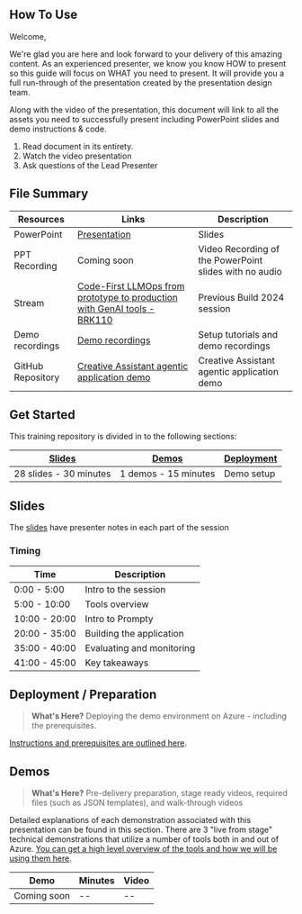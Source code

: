 ## How To Use

Welcome,

We're glad you are here and look forward to your delivery of this amazing content. As an experienced presenter, we know you know HOW to present so this guide will focus on WHAT you need to present. It will provide you a full run-through of the presentation created by the presentation design team. 

Along with the video of the presentation, this document will link to all the assets you need to successfully present including PowerPoint slides and demo instructions &
code.

1.  Read document in its entirety.
2.  Watch the video presentation
3.  Ask questions of the Lead Presenter

## File Summary

| Resources          | Links                            | Description |
|-------------------|----------------------------------|-------------------|
| PowerPoint        | [Presentation](https://aka.ms/AArxxb5) | Slides |
| PPT Recording     | Coming soon | Video Recording of the PowerPoint slides with no audio |
| Stream            | [Code-First LLMOps from prototype to production with GenAI tools - BRK110](https://www.youtube.com/watch?v=gvqsPhd27LE) | Previous Build 2024 session |
| Demo recordings | [Demo recordings](./videos.md) | Setup tutorials and demo recordings |
| GitHub Repository | [Creative Assistant agentic application demo](https://github.com/Azure-Samples/agent-openai-python-prompty/tree/aca-openai-agent) | Creative Assistant agentic application demo | 

## Get Started

This training repository is divided in to the following sections:

| [Slides](#slides) | [Demos](demos/README.md) | [Deployment](deployment/README.md) | 
|-------------------|---------------------------|--------------------------------------
| 28 slides - 30 minutes| 1 demos - 15 minutes | Demo setup

## Slides

The [slides](https://aka.ms/AArxxb5) have presenter notes in each part of the session

### Timing

| Time        | Description 
--------------|-------------
0:00 - 5:00   | Intro to the session 
5:00 - 10:00  | Tools overview
10:00 - 20:00 | Intro to Prompty
20:00 - 35:00 | Building the application
35:00 - 40:00 | Evaluating and monitoring
41:00 - 45:00 | Key takeaways

## Deployment / Preparation

>**What's Here?** Deploying the demo environment on Azure - including the prerequisites.

[Instructions and prerequisites are outlined here](deployment/README.md). 


## Demos

> **What's Here?** Pre-delivery preparation, stage ready videos, required files (such as JSON templates), and walk-through videos

Detailed explanations of each demonstration associated with this presentation can be found in this section. There are 3 "live from stage" technical demonstrations that utilize a number of tools both in and out of Azure. [You can get a high level overview of the tools and how we will be using them here](demos/README.md).

| Demo 	                                                                                               | Minutes | Video |
-------------------------------------------------------------------------------------------------------|---------|----------------- | 
|  Coming soon  | -- | --

